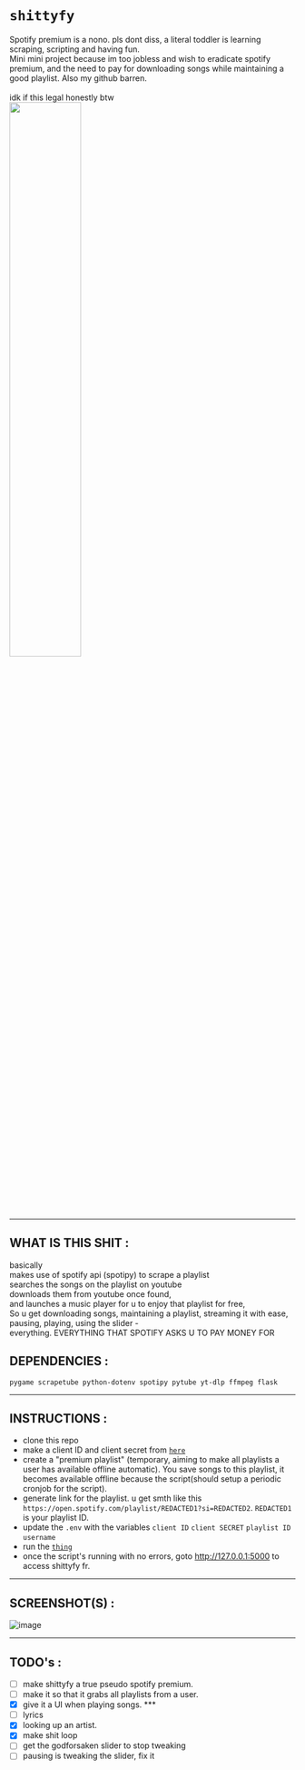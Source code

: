 # `shittyfy`
Spotify premium is a nono. pls dont diss, a literal toddler is learning scraping, scripting and having fun. \
Mini mini project because im too jobless and wish to eradicate spotify premium, and the need to pay for downloading songs while maintaining a good playlist.
Also my github barren.<br><br>
idk if this legal honestly btw<br>
<img src="https://github.com/user-attachments/assets/4afda5b1-12a8-442e-a44c-757ffcf17e8a" width="50%" height="50%">

***
## WHAT IS THIS SHIT :
basically \
makes use of spotify api (spotipy) to scrape a playlist \
searches the songs on the playlist on youtube \
downloads them from youtube once found, \
and launches a music player for u to enjoy that playlist for free, \
So u get downloading songs, maintaining a playlist, streaming it with ease, pausing, playing, using the slider - \
everything. EVERYTHING THAT SPOTIFY ASKS U TO PAY MONEY FOR

## DEPENDENCIES : 
```
pygame scrapetube python-dotenv spotipy pytube yt-dlp ffmpeg flask
```
***
## INSTRUCTIONS :
- clone this repo
- make a client ID and client secret from <a href="https://developer.spotify.com/dashboard">`here`</a>
- create a "premium playlist" (temporary, aiming to make all playlists a user has available offline automatic). You save songs to this playlist, it becomes available offline because the script(should setup a periodic cronjob for the script).
- generate link for the playlist. u get smth like this `https://open.spotify.com/playlist/REDACTED1?si=REDACTED2`. `REDACTED1` is your playlist ID.
- update the `.env` with the variables `client ID` `client SECRET` `playlist ID` `username`
- run the <a href="https://github.com/IC3lemon/shittyfy/blob/main/main.py">`thing`</a>
- once the script's running with no errors, goto http://127.0.0.1:5000 to access shittyfy fr.
***
## SCREENSHOT(S) :
![image](https://github.com/user-attachments/assets/b74539c1-a949-4233-91b4-fd331f924baf)
***
## TODO's :
- [ ] make shittyfy a true pseudo spotify premium. 
- [ ] make it so that it grabs all playlists from a user. 
- [x] give it a UI when playing songs. *** 
- [ ] lyrics 
- [x] looking up an artist.
- [x] make shit loop 
- [ ] get the godforsaken slider to stop tweaking
- [ ] pausing is tweaking the slider, fix it
